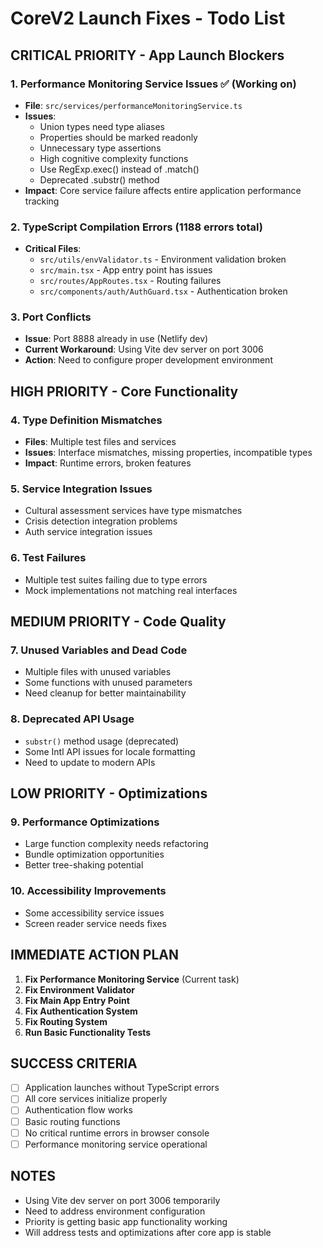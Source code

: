 # CoreV2 Launch Fixes - Todo List

## CRITICAL PRIORITY - App Launch Blockers

### 1. Performance Monitoring Service Issues ✅ (Working on)
- **File**: `src/services/performanceMonitoringService.ts`
- **Issues**: 
  - Union types need type aliases
  - Properties should be marked readonly
  - Unnecessary type assertions
  - High cognitive complexity functions
  - Use RegExp.exec() instead of .match()
  - Deprecated .substr() method
- **Impact**: Core service failure affects entire application performance tracking

### 2. TypeScript Compilation Errors (1188 errors total)
- **Critical Files**:
  - `src/utils/envValidator.ts` - Environment validation broken
  - `src/main.tsx` - App entry point has issues
  - `src/routes/AppRoutes.tsx` - Routing failures
  - `src/components/auth/AuthGuard.tsx` - Authentication broken

### 3. Port Conflicts
- **Issue**: Port 8888 already in use (Netlify dev)
- **Current Workaround**: Using Vite dev server on port 3006
- **Action**: Need to configure proper development environment

## HIGH PRIORITY - Core Functionality

### 4. Type Definition Mismatches
- **Files**: Multiple test files and services
- **Issues**: Interface mismatches, missing properties, incompatible types
- **Impact**: Runtime errors, broken features

### 5. Service Integration Issues
- Cultural assessment services have type mismatches
- Crisis detection integration problems  
- Auth service integration issues

### 6. Test Failures
- Multiple test suites failing due to type errors
- Mock implementations not matching real interfaces

## MEDIUM PRIORITY - Code Quality

### 7. Unused Variables and Dead Code
- Multiple files with unused variables
- Some functions with unused parameters
- Need cleanup for better maintainability

### 8. Deprecated API Usage
- `substr()` method usage (deprecated)
- Some Intl API issues for locale formatting
- Need to update to modern APIs

## LOW PRIORITY - Optimizations

### 9. Performance Optimizations
- Large function complexity needs refactoring
- Bundle optimization opportunities
- Better tree-shaking potential

### 10. Accessibility Improvements
- Some accessibility service issues
- Screen reader service needs fixes

## IMMEDIATE ACTION PLAN

1. **Fix Performance Monitoring Service** (Current task)
2. **Fix Environment Validator** 
3. **Fix Main App Entry Point**
4. **Fix Authentication System**
5. **Fix Routing System**
6. **Run Basic Functionality Tests**

## SUCCESS CRITERIA

- [ ] Application launches without TypeScript errors
- [ ] All core services initialize properly
- [ ] Authentication flow works
- [ ] Basic routing functions
- [ ] No critical runtime errors in browser console
- [ ] Performance monitoring service operational

## NOTES

- Using Vite dev server on port 3006 temporarily
- Need to address environment configuration
- Priority is getting basic app functionality working
- Will address tests and optimizations after core app is stable
